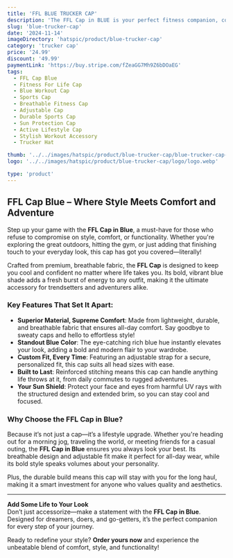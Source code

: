 ```yaml
---
title: 'FFL BLUE TRUCKER CAP'
description: 'The FFL Cap in BLUE is your perfect fitness companion, combining bold style and practical features to keep you motivated. Don’t wait – grab yours today and show the world your commitment to Fitness For Life!'
slug: 'blue-trucker-cap'
date: '2024-11-14'
imageDirectory: 'hatspic/product/blue-trucker-cap'
category: 'trucker cap'
price: '24.99'
discount: '49.99'
paymentLink: 'https://buy.stripe.com/fZeaGG7Mh9Z6bDOaEG'
tags:
  - FFL Cap Blue
  - Fitness For Life Cap
  - Blue Workout Cap
  - Sports Cap
  - Breathable Fitness Cap
  - Adjustable Cap
  - Durable Sports Cap
  - Sun Protection Cap
  - Active Lifestyle Cap
  - Stylish Workout Accessory
  - Trucker Hat

thumb: '../../images/hatspic/product/blue-trucker-cap/blue-trucker-cap-4.webp'
logo: '../../images/hatspic/product/blue-trucker-cap/logo/logo.webp'

type: 'product'
---
```


## FFL Cap Blue – Where Style Meets Comfort and Adventure

Step up your game with the **FFL Cap in Blue**, a must-have for those who refuse to compromise on style, comfort, or functionality. Whether you're exploring the great outdoors, hitting the gym, or just adding that finishing touch to your everyday look, this cap has got you covered—literally!

Crafted from premium, breathable fabric, the **FFL Cap** is designed to keep you cool and confident no matter where life takes you. Its bold, vibrant blue shade adds a fresh burst of energy to any outfit, making it the ultimate accessory for trendsetters and adventurers alike.

### Key Features That Set It Apart:

- **Superior Material, Supreme Comfort**: Made from lightweight, durable, and breathable fabric that ensures all-day comfort. Say goodbye to sweaty caps and hello to effortless style!
- **Standout Blue Color**: The eye-catching rich blue hue instantly elevates your look, adding a bold and modern flair to your wardrobe.
- **Custom Fit, Every Time**: Featuring an adjustable strap for a secure, personalized fit, this cap suits all head sizes with ease.
- **Built to Last**: Reinforced stitching means this cap can handle anything life throws at it, from daily commutes to rugged adventures.
- **Your Sun Shield**: Protect your face and eyes from harmful UV rays with the structured design and extended brim, so you can stay cool and focused.

### Why Choose the FFL Cap in Blue?

Because it’s not just a cap—it’s a lifestyle upgrade. Whether you're heading out for a morning jog, traveling the world, or meeting friends for a casual outing, the **FFL Cap in Blue** ensures you always look your best. Its breathable design and adjustable fit make it perfect for all-day wear, while its bold style speaks volumes about your personality.

Plus, the durable build means this cap will stay with you for the long haul, making it a smart investment for anyone who values quality and aesthetics.

---

**Add Some Life to Your Look**  
Don’t just accessorize—make a statement with the **FFL Cap in Blue**. Designed for dreamers, doers, and go-getters, it’s the perfect companion for every step of your journey.

Ready to redefine your style? **Order yours now** and experience the unbeatable blend of comfort, style, and functionality!
